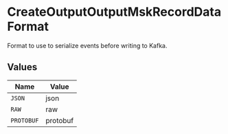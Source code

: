 # CreateOutputOutputMskRecordDataFormat

Format to use to serialize events before writing to Kafka.


## Values

| Name       | Value      |
| ---------- | ---------- |
| `JSON`     | json       |
| `RAW`      | raw        |
| `PROTOBUF` | protobuf   |